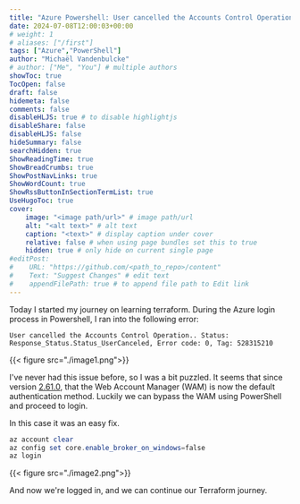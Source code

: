 ```yaml
---
title: "Azure Powershell: User cancelled the Accounts Control Operation"
date: 2024-07-08T12:00:03+00:00
# weight: 1
# aliases: ["/first"]
tags: ["Azure","PowerShell"]
author: "Michaël Vandenbulcke"
# author: ["Me", "You"] # multiple authors
showToc: true
TocOpen: false
draft: false
hidemeta: false
comments: false
disableHLJS: true # to disable highlightjs
disableShare: false
disableHLJS: false
hideSummary: false
searchHidden: true
ShowReadingTime: true
ShowBreadCrumbs: true
ShowPostNavLinks: true
ShowWordCount: true
ShowRssButtonInSectionTermList: true
UseHugoToc: true
cover:
    image: "<image path/url>" # image path/url
    alt: "<alt text>" # alt text
    caption: "<text>" # display caption under cover
    relative: false # when using page bundles set this to true
    hidden: true # only hide on current single page
#editPost:
#    URL: "https://github.com/<path_to_repo>/content"
#    Text: "Suggest Changes" # edit text
#    appendFilePath: true # to append file path to Edit link
---
```

Today I started my journey on learning terraform. During the Azure login process in Powershell, I ran into the following error:

```
User cancelled the Accounts Control Operation.. Status: Response_Status.Status_UserCanceled, Error code: 0, Tag: 528315210
```

{{< figure src="./image1.png">}}

I've never had this issue before, so I was a bit puzzled. It seems that since version [2.61.0](https://learn.microsoft.com/en-us/cli/azure/release-notes-azure-cli#may-21-2024), that the Web Account Manager (WAM) is now the default authentication method. Luckily we can bypass the WAM using PowerShell and proceed to login. 

In this case it was an easy fix.

```PowerShell
az account clear
az config set core.enable_broker_on_windows=false
az login
```

{{< figure src="./image2.png">}}

And now we're logged in, and we can continue our Terraform journey. 